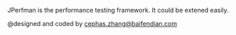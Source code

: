 JPerfman is the performance testing framework.
It could be extened easily.

@designed and coded by cephas.zhang@baifendian.com